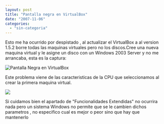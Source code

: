 ```yaml
---
layout: post
title: "Pantalla negra en VirtualBox"
date: "2007-11-06"
categories: 
  - "sin-categoria"
---
```


Esto me ha ocurrido por despistado , al actualizar el VirtualBox a al version 1.5.2 borre todas las maquinas virtuales pero no los discos.Cree una nueva maquina virtual y le asigne un disco con un Windows 2003 Server y no me arrancaba, esta es la captura:

![Pantalla Negra en VirtualBox](images/virtualbox-negro.PNG)

Este problema viene de las caracteristicas de la CPU que seleccionamos al crear la primera maquina virtual.

![](images/Virtualbox-Opciones.PNG)

Si cuidamos bien el apartado de "Funcionalidades Extendidas" no ocurrira nada pero un sistema Windows no permite que se le cambien dichos parametros , no especifico cual es mejor o peor sino que hay que mantenerlo
